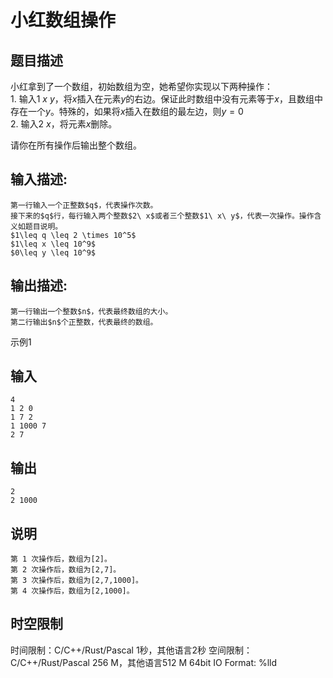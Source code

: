 # 小红数组操作

## 题目描述

小红拿到了一个数组，初始数组为空，她希望你实现以下两种操作：  
1\. 输入$1\ x\ y$，将$x$插入在元素$y$的右边。保证此时数组中没有元素等于$x$，且数组中存在一个$y$。特殊的，如果将$x$插入在数组的最左边，则$y=0$  
2\. 输入$2\ x$，将元素$x$删除。  
  
请你在所有操作后输出整个数组。

## 输入描述:
    
    
    第一行输入一个正整数$q$，代表操作次数。  
    接下来的$q$行，每行输入两个整数$2\ x$或者三个整数$1\ x\ y$，代表一次操作。操作含义如题目说明。  
    $1\leq q \leq 2 \times 10^5$  
    $1\leq x \leq 10^9$  
    $0\leq y \leq 10^9$

## 输出描述:
    
    
    第一行输出一个整数$n$，代表最终数组的大小。  
    第二行输出$n$个正整数，代表最终的数组。  
    

示例1 

## 输入
    
    
    4
    1 2 0
    1 7 2
    1 1000 7
    2 7

## 输出
    
    
    2
    2 1000

## 说明
    
    
    第 1 次操作后，数组为[2]。  
    第 2 次操作后，数组为[2,7]。  
    第 3 次操作后，数组为[2,7,1000]。  
    第 4 次操作后，数组为[2,1000]。  
    


## 时空限制

时间限制：C/C++/Rust/Pascal 1秒，其他语言2秒
空间限制：C/C++/Rust/Pascal 256 M，其他语言512 M
64bit IO Format: %lld
